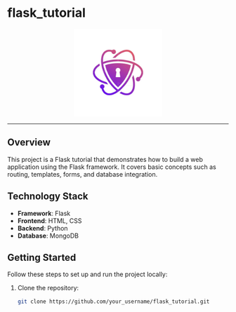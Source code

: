# flask_tutorial


<div align="center">
  <img src="static/images/logo.jpg" alt="Logo" width="200">
</div>

---

## Overview

This project is a Flask tutorial that demonstrates how to build a web application using the Flask framework. It covers basic concepts such as routing, templates, forms, and database integration. 

## Technology Stack

- **Framework**: Flask
- **Frontend**: HTML, CSS
- **Backend**: Python
- **Database**: MongoDB

## Getting Started

Follow these steps to set up and run the project locally:

1. Clone the repository:

   ```bash
   git clone https://github.com/your_username/flask_tutorial.git

